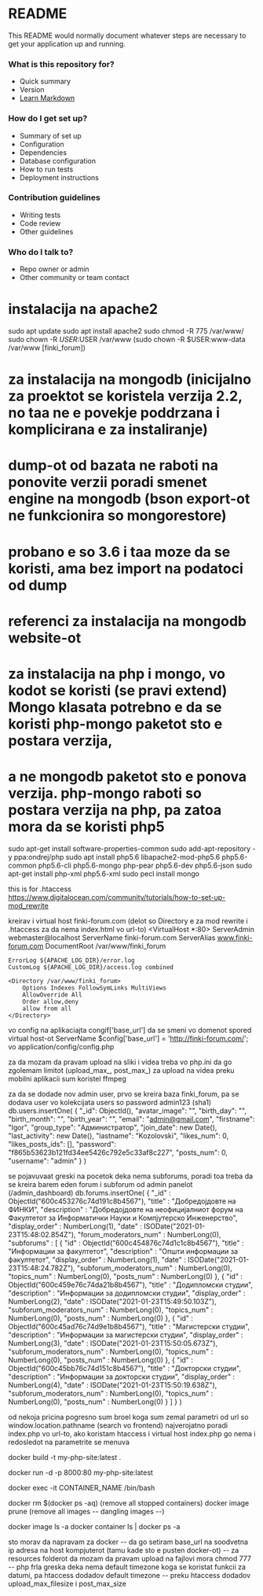 # README #

This README would normally document whatever steps are necessary to get your application up and running.

### What is this repository for? ###

* Quick summary
* Version
* [Learn Markdown](https://bitbucket.org/tutorials/markdowndemo)

### How do I get set up? ###

* Summary of set up
* Configuration
* Dependencies
* Database configuration
* How to run tests
* Deployment instructions

### Contribution guidelines ###

* Writing tests
* Code review
* Other guidelines

### Who do I talk to? ###

* Repo owner or admin
* Other community or team contact












# instalacija na apache2
sudo apt update
sudo apt install apache2
sudo chmod -R 775 /var/www/
sudo chown -R $USER:$USER /var/www
(sudo chown -R $USER:www-data /var/www [finki_forum])




# za instalacija na mongodb (inicijalno za proektot se koristela verzija 2.2, no taa ne e povekje poddrzana i komplicirana e za instaliranje)
# dump-ot od bazata ne raboti na ponovite verzii poradi smenet engine na mongodb (bson export-ot ne funkcionira so mongorestore)
# probano e so 3.6 i taa moze da se koristi, ama bez import na podatoci od dump
# referenci za instalacija na mongodb website-ot


# za instalacija na php i mongo, vo kodot se koristi (se pravi extend) Mongo klasata potrebno e da se koristi php-mongo paketot sto e postara verzija, 
# a ne mongodb paketot sto e ponova verzija. php-mongo raboti so postara verzija na php, pa zatoa mora da se koristi php5
sudo apt-get install software-properties-common
sudo add-apt-repository -y ppa:ondrej/php
sudo apt install php5.6 libapache2-mod-php5.6 php5.6-common php5.6-cli php5.6-mongo php-pear php5.6-dev php5.6-json
sudo apt-get install php-xml php5.6-xml
sudo pecl install mongo



this is for .htaccess
https://www.digitalocean.com/community/tutorials/how-to-set-up-mod_rewrite



kreirav i virtual host finki-forum.com (delot so Directory e za mod rewrite i .htaccess za da nema index.html vo url-to)
<VirtualHost *:80>
	ServerAdmin webmaster@localhost
	ServerName finki-forum.com
	ServerAlias www.finki-forum.com
	DocumentRoot /var/www/finki_forum

	ErrorLog ${APACHE_LOG_DIR}/error.log
	CustomLog ${APACHE_LOG_DIR}/access.log combined

	<Directory /var/www/finki_forum>
		Options Indexes FollowSymLinks MultiViews
		AllowOverride All
		Order allow,deny
		allow from all
	</Directory>	
</VirtualHost>





vo config na aplikaciajta congif['base_url'] da se smeni vo domenot spored virtual host-ot ServerName
$config['base_url']	= 'http://finki-forum.com/'; vo application/config/config.php



za da mozam da pravam upload na sliki i videa treba vo php.ini da go zgolemam limitot (upload_max_, post_max_)
za upload na videa preku mobilni aplikacii sum koristel ffmpeg




za da se dodade nov admin user, prvo se kreira baza finki_forum, pa se dodava user vo kolekcijata users so password admin123 (sha1)
db.users.insertOne(
    {
        "_id": ObjectId(),
        "avatar_image": "",
        "birth_day": "",
        "birth_month": "",
        "birth_year": "",
        "email": "admin@gmail.com",
        "firstname": "Igor",
        "group_type": "Администратор",
        "join_date": new Date(),
        "last_activity": new Date(),
        "lastname": "Kozolovski",
        "likes_num": 0,
        "likes_posts_ids": [],
        "password": "f865b53623b121fd34ee5426c792e5c33af8c227",
        "posts_num": 0,
        "username": "admin"
    }
)

se pojavuvaat greski na pocetok deka nema subforums, poradi toa treba da se kreira barem eden forum i subforum od admin panelot (/admin_dashboard)
db.forums.insertOne(
{
    "_id" : ObjectId("600c453276c74d191c8b4567"),
    "title" : "Добредојдовте на ФИНКИ",
    "description" : "Добредојдовте на неофицијалниот форум на Факултетот за Информатички Науки и Компјутерско Инженерство",
    "display_order" : NumberLong(1),
    "date" : ISODate("2021-01-23T15:48:02.854Z"),
    "forum_moderators_num" : NumberLong(0),
    "subforums" : [ 
        {
            "id" : ObjectId("600c454876c74d1c1c8b4567"),
            "title" : "Информации за факултетот",
            "description" : "Општи информации за факултетот",
            "display_order" : NumberLong(1),
            "date" : ISODate("2021-01-23T15:48:24.782Z"),
            "subforum_moderators_num" : NumberLong(0),
            "topics_num" : NumberLong(0),
            "posts_num" : NumberLong(0)
        }, 
        {
            "id" : ObjectId("600c459e76c74da21b8b4567"),
            "title" : "Додипломски студии",
            "description" : "Информации за додипломски студии",
            "display_order" : NumberLong(2),
            "date" : ISODate("2021-01-23T15:49:50.103Z"),
            "subforum_moderators_num" : NumberLong(0),
            "topics_num" : NumberLong(0),
            "posts_num" : NumberLong(0)
        }, 
        {
            "id" : ObjectId("600c45ad76c74d9e1b8b4567"),
            "title" : "Магистерски студии",
            "description" : "Информации за магистерски студии",
            "display_order" : NumberLong(3),
            "date" : ISODate("2021-01-23T15:50:05.673Z"),
            "subforum_moderators_num" : NumberLong(0),
            "topics_num" : NumberLong(0),
            "posts_num" : NumberLong(0)
        }, 
        {
            "id" : ObjectId("600c45bb76c74d151c8b4567"),
            "title" : "Докторски студии",
            "description" : "Информации за докторски студии",
            "display_order" : NumberLong(4),
            "date" : ISODate("2021-01-23T15:50:19.638Z"),
            "subforum_moderators_num" : NumberLong(0),
            "topics_num" : NumberLong(0),
            "posts_num" : NumberLong(0)
        }
    ]
}
)



od nekoja pricina pogresno sum broel koga sum zemal parametri od url so window.location.pathname (search vo frontend)
najverojatno poradi index.php vo url-to, ako koristam htaccess i virtual host index.php go nema i redosledot na parametrite se menuva









docker build -t my-php-site:latest .

docker run -d -p 8000:80 my-php-site:latest

docker exec -it CONTAINER_NAME /bin/bash





docker rm $(docker ps -aq) (remove all stopped containers)
docker image prune (remove all <none> images -- dangling images --)

docker image ls -a
docker container ls | docker ps -a








sto morav da napravam za docker
-- da go setiram base_url na soodvetna ip adresa na host kompjuterot (tamu kade sto e pusten docker-ot)
-- za resources folderot da mozam da pravam upload na fajlovi mora chmod 777
-- php frla greska deka nema default timezone koga se koristat funkcii za datumi, pa htaccess dodadov default timezone
-- preku htaccess dodadov upload_max_filesize i post_max_size